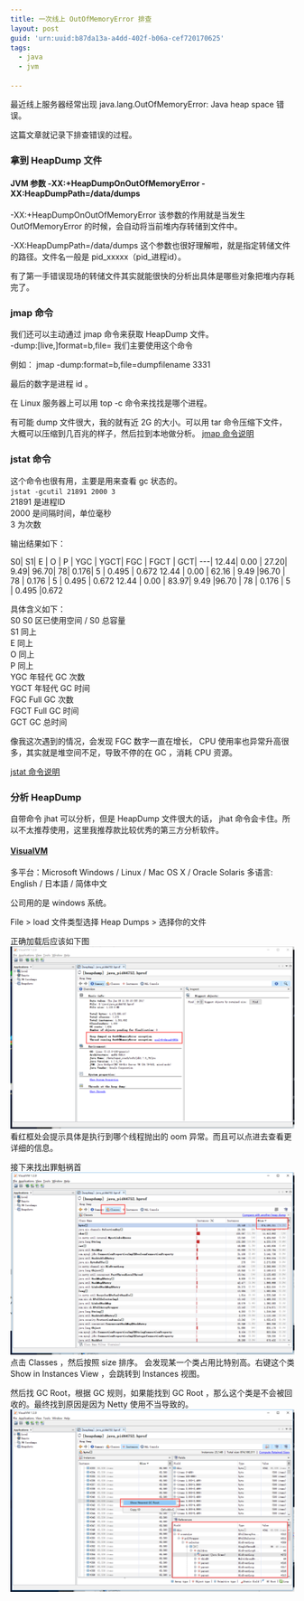 ```yaml
---
title: 一次线上 OutOfMemoryError 排查
layout: post
guid: 'urn:uuid:b87da13a-a4dd-402f-b06a-cef720170625'
tags:
  - java
  - jvm

---
```


最近线上服务器经常出现 java.lang.OutOfMemoryError: Java heap space 错误。

这篇文章就记录下排查错误的过程。

### 拿到 HeapDump 文件

#### JVM 参数 -XX:+HeapDumpOnOutOfMemoryError -XX:HeapDumpPath=/data/dumps

-XX:+HeapDumpOnOutOfMemoryError 该参数的作用就是当发生 OutOfMemoryError 的时候，会自动将当前堆内存转储到文件中。

-XX:HeapDumpPath=/data/dumps 这个参数也很好理解啦，就是指定转储文件的路径。文件名一般是 pid_xxxxx（pid_进程id）。

有了第一手错误现场的转储文件其实就能很快的分析出具体是哪些对象把堆内存耗完了。

### jmap 命令
我们还可以主动通过 jmap 命令来获取 HeapDump 文件。  
-dump:[live,]format=b,file=<filename> 我们主要使用这个命令

例如： jmap -dump:format=b,file=dumpfilename 3331

最后的数字是进程 id 。

在 Linux 服务器上可以用 top -c 命令来找找是哪个进程。

有可能 dump 文件很大，我的就有近 2G 的大小。可以用 tar 命令压缩下文件，大概可以压缩到几百兆的样子，然后拉到本地做分析。
[jmap 命令说明](http://docs.oracle.com/javase/7/docs/technotes/tools/share/jmap.html)

### jstat 命令
这个命令也很有用，主要是用来查看 gc 状态的。  
`jstat -gcutil 21891 2000 3`  
21891 是进程ID  
2000 是间隔时间，单位毫秒  
3 为次数  

输出结果如下：  

S0|     S1|     E |      O |     P |     YGC |   YGCT|    FGC  |  FGCT |    GCT|
---|
12.44|   0.00 | 27.20|   9.49|  96.70|    78|    0.176|     5   | 0.495 |   0.672
12.44 |  0.00 | 62.16 |  9.49  |96.70   | 78   | 0.176  |   5  |  0.495 |   0.672
12.44 |  0.00 | 83.97|   9.49  |96.70  |  78   | 0.176 |    5   | 0.495    |0.672

具体含义如下：  
S0	S0 区已使用空间 / S0 总容量   
S1	同上  
E	  同上  
O	同上  
P	同上   
YGC	年轻代 GC 次数  
YGCT	年轻代 GC 时间  
FGC	Full GC 次数  
FGCT	Full GC 时间    
GCT	 GC 总时间     

像我这次遇到的情况，会发现 FGC 数字一直在增长， CPU 使用率也异常升高很多，其实就是堆空间不足，导致不停的在 GC ，消耗 CPU 资源。

[jstat 命令说明](http://docs.oracle.com/javase/1.5.0/docs/tooldocs/share/jstat.html)
### 分析 HeapDump
自带命令 jhat 可以分析，但是 HeapDump 文件很大的话， jhat 命令会卡住。所以不太推荐使用，这里我推荐款比较优秀的第三方分析软件。

#### [VisualVM](https://visualvm.github.io/download.html)
多平台：Microsoft Windows / Linux / Mac OS X / Oracle Solaris
多语言: English / 日本語 / 简体中文

公司用的是 windows 系统。  

File > load 文件类型选择 Heap Dumps > 选择你的文件

正确加载后应该如下图
![](/media/images/20170726181954.png)
看红框处会提示具体是执行到哪个线程抛出的 oom 异常。而且可以点进去查看更详细的信息。

接下来找出罪魁祸首
![](/media/images/20170726182225.png)
点击 Classes ，然后按照 size 排序。
会发现某一个类占用比特别高。右键这个类 Show in Instances View ，会跳转到  Instances 视图。

然后找 GC Root，根据 GC 规则，如果能找到 GC Root ，那么这个类是不会被回收的。最终找到原因是因为 Netty 使用不当导致的。
![](/media/images/20170726183616.png)
